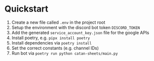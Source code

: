 # Quickstart

1. Create a new file called `.env` in the project root
2. Setup the environment with the discord bot token `DISCORD_TOKEN`
3. Add the generated `service_account_key.json` file for the google APIs
4. Install poetry, e.g. `pipx install poetry`
5. Install dependencies via `poetry install`
6. Set the correct constants (e.g. channel IDs)
7. Run bot via `poetry run python catan-sheets/main.py`
